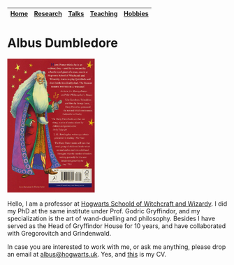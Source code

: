 | [Home](README.md) | [Research](research.md) | [Talks](talks.md) | [Teaching](teaching.md) | [Hobbies](hobbies.md) |
| --- | --- | --- | --- | --- |

# Albus Dumbledore

<img src="pictures/my_photograph.jpeg" alt="drawing" width="200"/>

Hello, I am a professor at [Hogwarts Schoold of Witchcraft and Wizardy](https://hogwarts.uk). I did my PhD at the same institute under Prof. Godric Gryffindor, and my specialization is the art of wand-duelling and philosophy. Besides I have served as the Head of Gryffindor House for 10 years, and have collaborated with Gregorovitch and Grindenwald.

In case you are interested to work with me, or ask me anything, please drop an email at albus@hogwarts.uk. Yes, and [this](files/albus_CV.pdf) is my CV.
